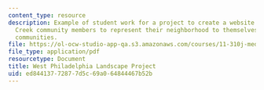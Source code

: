 ```yaml
---
content_type: resource
description: Example of student work for a project to create a website to enable Mill
  Creek community members to represent their neighborhood to themselves and to other
  communities.
file: https://ol-ocw-studio-app-qa.s3.amazonaws.com/courses/11-310j-media-technology-and-city-design-and-development-spring-2002/ed84413772877d5c69a064844467b52b_kim.pdf
file_type: application/pdf
resourcetype: Document
title: West Philadelphia Landscape Project
uid: ed844137-7287-7d5c-69a0-64844467b52b
---
```


